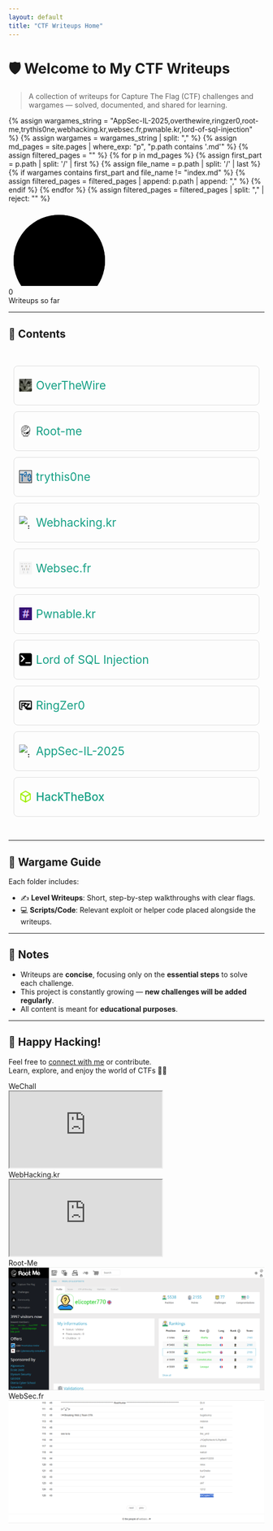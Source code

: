```yaml
---
layout: default
title: "CTF Writeups Home"
---
```


# 🛡️ Welcome to My CTF Writeups

> A collection of writeups for Capture The Flag (CTF) challenges and wargames — solved, documented, and shared for learning.

{% assign wargames_string = "AppSec-IL-2025,overthewire,ringzer0,root-me,trythis0ne,webhacking.kr,websec.fr,pwnable.kr,lord-of-sql-injection" %}
{% assign wargames = wargames_string | split: "," %}
{% assign md_pages = site.pages | where_exp: "p", "p.path contains '.md'" %}
{% assign filtered_pages = "" %}
{% for p in md_pages %}
  {% assign first_part = p.path | split: '/' | first %}
  {% assign file_name = p.path | split: '/' | last %}
  {% if wargames contains first_part and file_name != "index.md" %}
    {% assign filtered_pages = filtered_pages | append: p.path | append: "," %}
  {% endif %}
{% endfor %}
{% assign filtered_pages = filtered_pages | split: "," | reject: "" %}


<div class="circle-counter" data-count="{{ filtered_pages | size }}">
    <svg>
    <defs>
      <linearGradient id="gradient" x1="0%" y1="0%" x2="100%" y2="0%">
        <stop offset="0%" stop-color="#3b82f6"/>
        <stop offset="100%" stop-color="#06b6d4"/>
      </linearGradient>
    </defs>
    <circle class="bg" cx="100" cy="100" r="90"></circle>
    <circle class="progress" cx="100" cy="100" r="90"></circle>
  </svg>
  <div class="text-wrapper">
    <div class="count">0</div>
    <div class="label">Writeups so far</div>
  </div>
</div>

<link rel="stylesheet" href="{{ '/assets/css/counter.css' | relative_url }}">
<script src="{{ '/assets/js/counter.js' | relative_url }}"></script>


---

## 📁 Contents

<div style="font-size: 1.4rem; line-height: 2.5; padding: 10px;">
  <ul style="list-style-type: none; padding: 0;">
    <li style="margin-bottom: 12px; border: 1px solid #ddd; padding: 10px; border-radius: 8px; transition: background-color 0.3s; display:flex; align-items:center; gap:8px;">
    <img src="./assets/overthewire.jpeg" alt="icon" width="25" height="25" style="display:block;">
      <a href="./overthewire/" style="text-decoration: none; color: #16a085;"> OverTheWire</a>
    </li>
    <li style="margin-bottom: 12px; border: 1px solid #ddd; padding: 10px; border-radius: 8px; transition: background-color 0.3s; display:flex; align-items:center; gap:8px;">
    <img src="./assets/rootme.png" alt="icon" width="25" height="25" style="display:block;">
      <a href="./root-me/" style="text-decoration: none; color: #16a085;"> Root-me</a>
    </li>
    <li style="margin-bottom: 12px; border: 1px solid #ddd; padding: 10px; border-radius: 8px; transition: background-color 0.3s; display:flex; align-items:center; gap:8px;">
    <img src="./assets/trythis0ne.png" alt="icon" width="25" height="25" style="display:block;">
      <a href="./trythis0ne/" style="text-decoration: none; color: #16a085;"> trythis0ne</a>
    </li>
    <li style="margin-bottom: 12px; border: 1px solid #ddd; padding: 10px; border-radius: 8px; transition: background-color 0.3s; display:flex; align-items:center; gap:8px;">
    <img src="./assets/webhacking.ico" alt="icon" width="25" height="25" style="display:block;">
      <a href="./webhacking.kr/" style="text-decoration: none; color: #16a085;"> Webhacking.kr</a>
    </li>
    <li style="margin-bottom: 12px; border: 1px solid #ddd; padding: 10px; border-radius: 8px; transition: background-color 0.3s; display:flex; align-items:center; gap:8px;">
    <img src="./assets/websec.png" alt="icon" width="25" height="25" style="display:block;">
      <a href="./websec.fr/" style="text-decoration: none; color: #16a085;"> Websec.fr</a>
    </li>
    <li style="margin-bottom: 12px; border: 1px solid #ddd; padding: 10px; border-radius: 8px; transition: background-color 0.3s; display:flex; align-items:center; gap:8px;">
    <img src="./assets/pwnable.ico" alt="icon" width="25" height="25" style="display:block;">
      <a href="./pwnable.kr/" style="text-decoration: none; color: #16a085;"> Pwnable.kr</a>
    </li>
    <li style="margin-bottom: 12px; border: 1px solid #ddd; padding: 10px; border-radius: 8px; transition: background-color 0.3s; display:flex; align-items:center; gap:8px;">
    <img src="./assets/los.png" alt="icon" width="25" height="25" style="display:block;">
      <a href="./lord-of-sql-injection/" style="text-decoration: none; color: #16a085;"> Lord of SQL Injection</a>
    </li>
    <li style="margin-bottom: 12px; border: 1px solid #ddd; padding: 10px; border-radius: 8px; transition: background-color 0.3s; display:flex; align-items:center; gap:8px;">
    <img src="./assets/ringzer0.png" alt="icon" width="25" height="25" style="display:block;">
       <a href="./ringzer0" style="text-decoration: none; color: #16a085;"> RingZer0</a>
    </li>
    <li style="margin-bottom: 12px; border: 1px solid #ddd; padding: 10px; border-radius: 8px; transition: background-color 0.3s; display:flex; align-items:center; gap:8px;">
    <img src="./assets/appsecil2025.ico" alt="icon" width="25" height="25" style="display:block;">
      <a href="./AppSec-IL-2025/" style="text-decoration: none; color: #16a085;"> AppSec-IL-2025</a>
    </li>
    <li style="margin-bottom: 12px; border: 1px solid #ddd; padding: 10px; border-radius: 8px; transition: background-color 0.3s; display:flex; align-items:center; gap:8px;">
    <img src="./assets/hackthebox.svg" alt="icon" width="25" height="25" style="display:block;">
     <a href="./hackthebox/" style="text-decoration: none; color: #16a085; font-weight:500;">HackTheBox</a>
  </li>

  </ul>
</div>

---

## 🧭 Wargame Guide

Each folder includes:
- ✍️ **Level Writeups**: Short, step-by-step walkthroughs with clear flags.
- 💻 **Scripts/Code**: Relevant exploit or helper code placed alongside the writeups.

---

## 📝 Notes

- Writeups are **concise**, focusing only on the **essential steps** to solve each challenge.
- This project is constantly growing — **new challenges will be added regularly**.
- All content is meant for **educational purposes**.

---

## 🙌 Happy Hacking!

Feel free to [connect with me](https://github.com/avishaigonen123) or contribute.  
Learn, explore, and enjoy the world of CTFs 🧠💥



<link rel="stylesheet" href="{{ '/assets/css/scoreboard.css' | relative_url }}">


<!-- CTF Ranks -->
<div class="iframe-container">

  <div class="iframe-wrapper">
     <div class="iframe-title">WeChall</div>
    <iframe src="https://www.wechall.net/profile/EliCopter" title="WebHacking.kr Profile"></iframe>
  </div>

  <div class="iframe-wrapper">
     <div class="iframe-title">WebHacking.kr</div>
    <iframe src="https://webhacking.kr/rank.php?page=2" title="WebHacking.kr Profile"></iframe>
  </div>

  <div class="iframe-wrapper">
    <div class="iframe-title">Root-Me</div>
    <img class="no-style" src="assets/screenshots/root-me.png" alt="Root-Me Scoreboard">
    <!-- <iframe src="https://www.root-me.org/elicopter770?lang=en#fd3288f941c568ba4d7b3d56ed57d3db" title="Root-Me Profile"></iframe> -->
  </div>

  <div class="iframe-wrapper">
     <div class="iframe-title">WebSec.fr</div>
     <img class="no-style" src="assets/screenshots/websec-fr.png" alt="WebSec.fr Scoreboard">
    <!-- <iframe src="https://websec.fr/scoreboard/5" title="WebSec.fr Profile"></iframe> -->
  </div>
</div>



<!-- change to see if num of CTF's changing -->